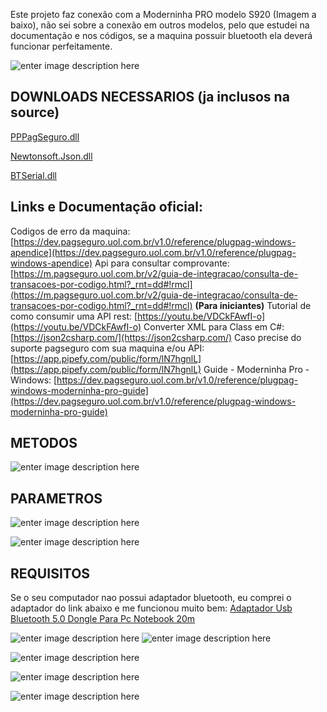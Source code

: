 Este projeto faz conexão com a Moderninha PRO modelo S920 (Imagem a baixo), não sei sobre a conexão em outros modelos, pelo que estudei na documentação e nos códigos, se a maquina possuir bluetooth ela deverá funcionar perfeitamente.

![enter image description here](https://br.mobiletransaction.org/wp-content/uploads/2022/03/moderninha-pro-desligada.jpg)


## DOWNLOADS NECESSARIOS (ja inclusos na source)
[PPPagSeguro.dll](https://www.mediafire.com/file/i5ke8y87c6kqeys/PPPagSeguro.dll/file)

[Newtonsoft.Json.dll](https://www.mediafire.com/file/r7lty4untug5fac/Newtonsoft.Json.dll/file)

[BTSerial.dll](https://www.mediafire.com/file/bq6k1df8di8zalo/BTSerial.dll/file)

## Links e Documentação oficial:

Codigos de erro da maquina: [https://dev.pagseguro.uol.com.br/v1.0/reference/plugpag-windows-apendice](https://dev.pagseguro.uol.com.br/v1.0/reference/plugpag-windows-apendice)
Api para consultar comprovante: [https://m.pagseguro.uol.com.br/v2/guia-de-integracao/consulta-de-transacoes-por-codigo.html?_rnt=dd#!rmcl](https://m.pagseguro.uol.com.br/v2/guia-de-integracao/consulta-de-transacoes-por-codigo.html?_rnt=dd#!rmcl)
**(Para iniciantes)** Tutorial de como consumir uma API rest: [https://youtu.be/VDCkFAwfI-o](https://youtu.be/VDCkFAwfI-o)
Converter XML para Class em C#: [https://json2csharp.com/](https://json2csharp.com/)
Caso precise do suporte pagseguro com sua maquina e/ou API: [https://app.pipefy.com/public/form/lN7hgnlL](https://app.pipefy.com/public/form/lN7hgnlL)
Guide - Moderninha Pro - Windows: [https://dev.pagseguro.uol.com.br/v1.0/reference/plugpag-windows-moderninha-pro-guide](https://dev.pagseguro.uol.com.br/v1.0/reference/plugpag-windows-moderninha-pro-guide)


## METODOS
![enter image description here](https://i.imgur.com/6mq7zVq.png)

## PARAMETROS
![enter image description here](https://i.imgur.com/VQfzLLi.png)

![enter image description here](https://i.imgur.com/IPr6G7g.png)


## REQUISITOS
Se o seu computador nao possui adaptador bluetooth, eu comprei o adaptador do link abaixo e me funcionou muito bem:
[Adaptador Usb Bluetooth 5.0 Dongle Para Pc Notebook 20m](https://produto.mercadolivre.com.br/MLB-2175819258-adaptador-usb-bluetooth-50-dongle-para-pc-notebook-20m-_JM)

![enter image description here](https://i.imgur.com/YtVW74h.png)
![enter image description here](https://files.readme.io/44d4923-Capture.PNG)

![enter image description here](https://i.imgur.com/P5GP3si.png)


![enter image description here](https://i.imgur.com/NgHDah4.png)


![enter image description here](https://i.imgur.com/aCYgvLa.png)

